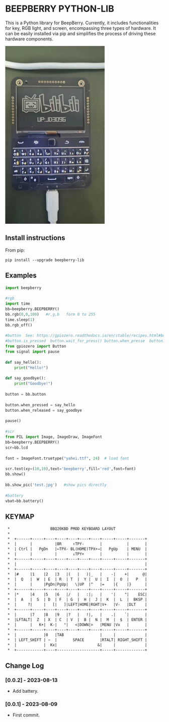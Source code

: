 # BEEPBERRY    PYTHON-LIB

This is a Python library for BeepBerry. Currently, it includes functionalities for key, RGB light, and screen, encompassing three types of hardware. It can be easily installed via pip and simplifies the process of driving these hardware components.

![](beepberry.jpg)


## Install instructions 

From pip:

```
pip install --upgrade beepberry-lib
```

## Examples

```python
import beepberry

#rgb
import time
bb=beepberry.BEEPBERRY()
bb.rgb(0,0,100)   #r,g,b   form 0 to 255 
time.sleep(1)
bb.rgb_off()

#button  See: https://gpiozero.readthedocs.io/en/stable/recipes.html#button 
#button.is_pressed  button.wait_for_press() button.when_presse  button.when_released
from gpiozero import Button
from signal import pause

def say_hello():
    print("Hello!")

def say_goodbye():
    print("Goodbye!")

button = bb.button

button.when_pressed = say_hello
button.when_released = say_goodbye

pause()

#scr
from PIL import Image, ImageDraw, ImageFont
bb=beepberry.BEEPBERRY()
scr=bb.lcd

font = ImageFont.truetype("yahei.ttf", 24)  # load font

scr.text(xy=(10,10),text='beepberry',fill='red',font=font)
bb.show() 

bb.show_pic('test.jpg')   #show pics directly

#battery
vbat=bb.battery()
```
## KEYMAP


```
 *                  BBQ20KBD PMOD KEYBOARD LAYOUT
 *
 *  +------+-----+----+----+----+----+----+-----+-----+-------+
 *  |      |          |BR     ↑TPY-       |           |       |
 *  | Ctrl |   PgDn   |←TPX- BL(HOME)TPX+→|   PgUp    | MENU  |
 *  |      |          |       ↓TPY+       |           |       |
 *  +------+-----+----+----+----+----+----+-----+-----+-------+
 *  |                                                         |
 *  +------+-----+----+----+----+----+----+-----+-----+-------+
 *  |#     |1    |2   |3   |(   |   )|_   |    -|    +|      @|
 *  |  Q   |  W  | E  | R  | T  |  Y |  U |  I  |  O  |   P   |
 *  |      |     |PgDn|PgUp|   \|UP  |^   |=    |{    |}      |
 *  +------+-----+----+----+----+----+----+-----+-----+-------+
 *  |*     |4    |5   |6   |/   |   :|;   |    '|    "|    ESC|
 *  |  A   |  S  | D  | F  | G  |  H |  J |  K  |  L  |  BKSP |
 *  |     ?|     |   [|   ]|LEFT|HOME|RGHT|V+   |V-   |DLT    |
 *  +------+-----+----+----+----+----+----+-----+-----+-------+
 *  |      |7    |8   |9   |?   |   !|,   |    .|    `|       |
 *  |LFTALT|  Z  | X  | C  | V  |  B |  N |  M  |  $  | ENTER |
 *  |      |   K+|  K-|   °|   <|DOWN|>   |MENU |Vx   |       |
 *  +------+-----+----+----+----+----+----+-----+-----+-------+
 *  |            |0   |TAB                |     |             |
 *  | LEFT_SHIFT | ~  |       SPACE       |RTALT| RIGHT_SHIFT |
 *  |            |  Kx|                  &|     |             |
 *  +------------+----+-------------------+-----+-------------+
```

## Change Log

### [0.0.2] - 2023-08-13

- Add battery.

### [0.0.1] - 2023-08-09

- First commit.



